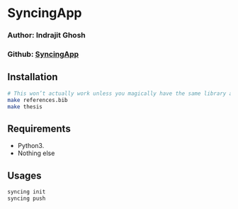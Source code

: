 # SyncingApp

### Author: Indrajit Ghosh
### Github: [**SyncingApp**](https://github.com/indrajit912/SyncingApp.git)


## Installation

```sh
# This won’t actually work unless you magically have the same library as I.
make references.bib
make thesis
```

## Requirements

* Python3.
* Nothing else


## Usages

```sh
syncing init
syncing push
```
